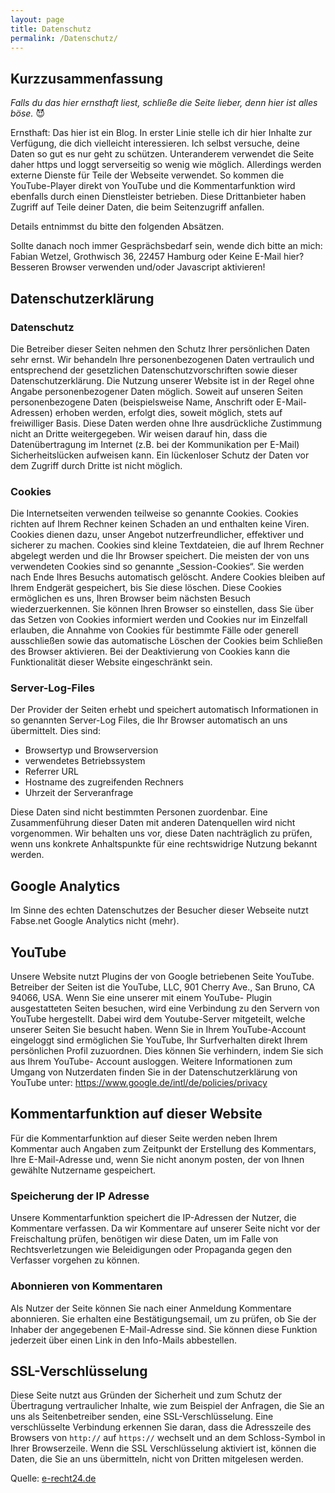 ```yaml
---
layout: page
title: Datenschutz
permalink: /Datenschutz/
---
```


## Kurzzusammenfassung

*Falls du das hier ernsthaft liest, schließe die Seite lieber, denn hier ist alles böse.* 😈

Ernsthaft: Das hier ist ein Blog. In erster Linie stelle ich dir hier Inhalte zur Verfügung, die dich vielleicht interessieren. Ich selbst versuche, deine Daten so gut es nur geht zu schützen. Unteranderem verwendet die Seite daher https und loggt serverseitig so wenig wie möglich. Allerdings werden externe Dienste für Teile der Webseite verwendet. So kommen die YouTube-Player direkt von YouTube und die Kommentarfunktion wird ebenfalls durch einen Dienstleister betrieben. Diese Drittanbieter haben Zugriff auf Teile deiner Daten, die beim Seitenzugriff anfallen.

Details entnimmst du bitte den folgenden Absätzen.

Sollte danach noch immer Gesprächsbedarf sein, wende dich bitte an mich: Fabian Wetzel, Grothwisch 36, 22457 Hamburg oder <span id="email">Keine E-Mail hier? Besseren Browser verwenden und/oder Javascript aktivieren!</span>

<script type="text/javascript">
    var e = 'ten.esbaf@esbaf'.split("").reverse().join("");
    document.getElementById("email").innerHTML = ('<a href="mailto:'+e+'">'+e+'</a>');
</script>

## Datenschutzerklärung

### Datenschutz

Die Betreiber dieser Seiten nehmen den Schutz Ihrer persönlichen Daten sehr ernst. Wir behandeln Ihre 
personenbezogenen Daten vertraulich und entsprechend der gesetzlichen Datenschutzvorschriften sowie 
dieser Datenschutzerklärung.
Die Nutzung unserer Website ist in der Regel ohne Angabe personenbezogener Daten möglich. Soweit 
auf unseren Seiten personenbezogene Daten (beispielsweise Name, Anschrift oder E-Mail-Adressen) 
erhoben werden, erfolgt dies, soweit möglich, stets auf freiwilliger Basis. Diese Daten werden ohne Ihre 
ausdrückliche Zustimmung nicht an Dritte weitergegeben.
Wir weisen darauf hin, dass die Datenübertragung im Internet (z.B. bei der Kommunikation per E-Mail) 
Sicherheitslücken aufweisen kann. Ein lückenloser Schutz der Daten vor dem Zugriff durch Dritte ist nicht 
möglich.

### Cookies

Die Internetseiten verwenden teilweise so genannte Cookies. Cookies richten auf Ihrem Rechner keinen 
Schaden an und enthalten keine Viren. Cookies dienen dazu, unser Angebot nutzerfreundlicher, effektiver 
und sicherer zu machen. Cookies sind kleine Textdateien, die auf Ihrem Rechner abgelegt werden und 
die Ihr Browser speichert.
Die meisten der von uns verwendeten Cookies sind so genannte „Session-Cookies“. Sie werden nach 
Ende Ihres Besuchs automatisch gelöscht. Andere Cookies bleiben auf Ihrem Endgerät gespeichert, bis 
Sie diese löschen. Diese Cookies ermöglichen es uns, Ihren Browser beim nächsten Besuch 
wiederzuerkennen.
Sie können Ihren Browser so einstellen, dass Sie über das Setzen von Cookies informiert werden und 
Cookies nur im Einzelfall erlauben, die Annahme von Cookies für bestimmte Fälle oder generell 
ausschließen sowie das automatische Löschen der Cookies beim Schließen des Browser aktivieren. Bei 
der Deaktivierung von Cookies kann die Funktionalität dieser Website eingeschränkt sein.

### Server-Log-Files

Der Provider der Seiten erhebt und speichert automatisch Informationen in so genannten Server-Log 
Files, die Ihr Browser automatisch an uns übermittelt. Dies sind:

- Browsertyp und Browserversion
- verwendetes Betriebssystem
- Referrer URL
- Hostname des zugreifenden Rechners
- Uhrzeit der Serveranfrage

Diese Daten sind nicht bestimmten Personen zuordenbar. Eine Zusammenführung dieser Daten mit 
anderen Datenquellen wird nicht vorgenommen. Wir behalten uns vor, diese Daten nachträglich zu 
prüfen, wenn uns konkrete Anhaltspunkte für eine rechtswidrige Nutzung bekannt werden.

## Google Analytics

Im Sinne des echten Datenschutzes der Besucher dieser Webseite nutzt Fabse.net Google Analytics nicht (mehr).

## YouTube

Unsere Website nutzt Plugins der von Google betriebenen Seite YouTube. Betreiber der Seiten ist die 
YouTube, LLC, 901 Cherry Ave., San Bruno, CA 94066, USA. Wenn Sie eine unserer mit einem YouTube-
Plugin ausgestatteten Seiten besuchen, wird eine Verbindung zu den Servern von YouTube hergestellt. 
Dabei wird dem Youtube-Server mitgeteilt, welche unserer Seiten Sie besucht haben.
Wenn Sie in Ihrem YouTube-Account eingeloggt sind ermöglichen Sie YouTube, Ihr Surfverhalten direkt 
Ihrem persönlichen Profil zuzuordnen. Dies können Sie verhindern, indem Sie sich aus Ihrem YouTube-
Account ausloggen.
Weitere Informationen zum Umgang von Nutzerdaten finden Sie in der Datenschutzerklärung von 
YouTube unter: <https://www.google.de/intl/de/policies/privacy>

## Kommentarfunktion auf dieser Website

Für die Kommentarfunktion auf dieser Seite werden neben Ihrem Kommentar auch Angaben zum 
Zeitpunkt der Erstellung des Kommentars, Ihre E-Mail-Adresse und, wenn Sie nicht anonym posten, der 
von Ihnen gewählte Nutzername gespeichert.

### Speicherung der IP Adresse

Unsere Kommentarfunktion speichert die IP-Adressen der Nutzer, die Kommentare verfassen. Da wir 
Kommentare auf unserer Seite nicht vor der Freischaltung prüfen, benötigen wir diese Daten, um im Falle 
von Rechtsverletzungen wie Beleidigungen oder Propaganda gegen den Verfasser vorgehen zu können.

### Abonnieren von Kommentaren

Als Nutzer der Seite können Sie nach einer Anmeldung Kommentare abonnieren. Sie erhalten eine 
Bestätigungsemail, um zu prüfen, ob Sie der Inhaber der angegebenen E-Mail-Adresse sind. Sie können 
diese Funktion jederzeit über einen Link in den Info-Mails abbestellen.

## SSL-Verschlüsselung

Diese Seite nutzt aus Gründen der Sicherheit und zum Schutz der Übertragung vertraulicher Inhalte, wie 
zum Beispiel der Anfragen, die Sie an uns als Seitenbetreiber senden, eine SSL-Verschlüsselung. Eine 
verschlüsselte Verbindung erkennen Sie daran, dass die Adresszeile des Browsers von `http://` auf 
`https://` wechselt und an dem Schloss-Symbol in Ihrer Browserzeile.
Wenn die SSL Verschlüsselung aktiviert ist, können die Daten, die Sie an uns übermitteln, nicht von 
Dritten mitgelesen werden.

Quelle: [e-recht24.de](https://www.e-recht24.de/)